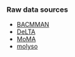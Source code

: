 ### Raw data sources

* [BACMMAN](https://github.com/jeanollion/bacmman/wiki/Example-Datasets)
* [DeLTA](https://drive.google.com/file/d/1YEvhkNB2lWOGFAuG1bmV7ZcwFE1FiDaR/view?usp=drive_link)
* [MoMA](https://github.com/fjug/MoMA/wiki/MoMA%20Datasets)
* [molyso](https://zenodo.org/record/53764)
